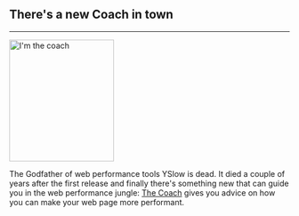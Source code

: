 ## There's a new Coach in town
* * *
<img src="{{site.baseurl}}/img/logos/coach.png" class="pull-left img-big" alt="I'm the coach" width="188" height="219">

The Godfather of web performance tools YSlow is dead. It died a couple of years after the first release and finally there's something new that can guide you in the web performance jungle: [The Coach]({{site.baseurl}}/documentaion/coach/) gives you advice on how you can make your web page more performant.
